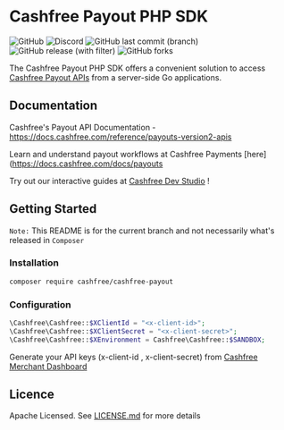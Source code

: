 # Cashfree Payout PHP SDK
![GitHub](https://img.shields.io/github/license/cashfree/cashfree-payout-sdk-php) ![Discord](https://img.shields.io/discord/931125665669972018?label=discord) ![GitHub last commit (branch)](https://img.shields.io/github/last-commit/cashfree/cashfree-payout-sdk-php/master) ![GitHub release (with filter)](https://img.shields.io/github/v/release/cashfree/cashfree-payout-sdk-php?label=latest) ![GitHub forks](https://img.shields.io/github/forks/cashfree/cashfree-payout-sdk-php)

The Cashfree Payout PHP SDK offers a convenient solution to access [Cashfree Payout APIs](https://docs.cashfree.com/reference/payouts-version2-apis) from a server-side Go  applications.



## Documentation

Cashfree's Payout API Documentation - https://docs.cashfree.com/reference/payouts-version2-apis

Learn and understand payout workflows at Cashfree Payments [here](https://docs.cashfree.com/docs/payouts

Try out our interactive guides at [Cashfree Dev Studio](https://www.cashfree.com/devstudio) !

## Getting Started

`Note:` This README is for the current branch and not necessarily what's released in `Composer`

### Installation
```bash
composer require cashfree/cashfree-payout
```
### Configuration

```php
\Cashfree\Cashfree::$XClientId = "<x-client-id>";
\Cashfree\Cashfree::$XClientSecret = "<x-client-secret>";
\Cashfree\Cashfree::$XEnvironment = Cashfree\Cashfree::$SANDBOX;
```

Generate your API keys (x-client-id , x-client-secret) from [Cashfree Merchant Dashboard](https://merchant.cashfree.com/merchants/login)

## Licence

Apache Licensed. See [LICENSE.md](LICENSE.md) for more details
